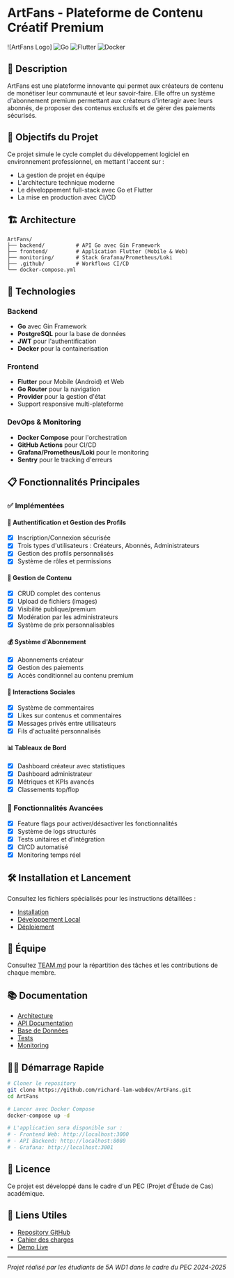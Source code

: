 # ArtFans - Plateforme de Contenu Créatif Premium

![ArtFans Logo]
![Go](https://img.shields.io/badge/go-%2300ADD8.svg?style=for-the-badge&logo=go&logoColor=white)
![Flutter](https://img.shields.io/badge/Flutter-%2302569B.svg?style=for-the-badge&logo=Flutter&logoColor=white)
![Docker](https://img.shields.io/badge/docker-%230db7ed.svg?style=for-the-badge&logo=docker&logoColor=white)

## 📖 Description

ArtFans est une plateforme innovante qui permet aux créateurs de contenu de monétiser leur communauté et leur savoir-faire. Elle offre un système d'abonnement premium permettant aux créateurs d'interagir avec leurs abonnés, de proposer des contenus exclusifs et de gérer des paiements sécurisés.

## 🎯 Objectifs du Projet

Ce projet simule le cycle complet du développement logiciel en environnement professionnel, en mettant l'accent sur :
- La gestion de projet en équipe
- L'architecture technique moderne
- Le développement full-stack avec Go et Flutter
- La mise en production avec CI/CD

## 🏗️ Architecture

```
ArtFans/
├── backend/          # API Go avec Gin Framework
├── frontend/         # Application Flutter (Mobile & Web)
├── monitoring/       # Stack Grafana/Prometheus/Loki
├── .github/          # Workflows CI/CD
└── docker-compose.yml
```

## 🚀 Technologies

### Backend
- **Go** avec Gin Framework
- **PostgreSQL** pour la base de données
- **JWT** pour l'authentification
- **Docker** pour la containerisation

### Frontend
- **Flutter** pour Mobile (Android) et Web
- **Go Router** pour la navigation
- **Provider** pour la gestion d'état
- Support responsive multi-plateforme

### DevOps & Monitoring
- **Docker Compose** pour l'orchestration
- **GitHub Actions** pour CI/CD
- **Grafana/Prometheus/Loki** pour le monitoring
- **Sentry** pour le tracking d'erreurs

## 📋 Fonctionnalités Principales

### ✅ Implémentées

#### 🔐 Authentification et Gestion des Profils
- [x] Inscription/Connexion sécurisée
- [x] Trois types d'utilisateurs : Créateurs, Abonnés, Administrateurs
- [x] Gestion des profils personnalisés
- [x] Système de rôles et permissions

#### 📱 Gestion de Contenu
- [x] CRUD complet des contenus
- [x] Upload de fichiers (images)
- [x] Visibilité publique/premium
- [x] Modération par les administrateurs
- [x] Système de prix personnalisables

#### 💰 Système d'Abonnement
- [x] Abonnements créateur
- [x] Gestion des paiements
- [x] Accès conditionnel au contenu premium

#### 💬 Interactions Sociales
- [x] Système de commentaires
- [x] Likes sur contenus et commentaires
- [x] Messages privés entre utilisateurs
- [x] Fils d'actualité personnalisés

#### 📊 Tableaux de Bord
- [x] Dashboard créateur avec statistiques
- [x] Dashboard administrateur
- [x] Métriques et KPIs avancés
- [x] Classements top/flop

### 🔄 Fonctionnalités Avancées
- [x] Feature flags pour activer/désactiver les fonctionnalités
- [x] Système de logs structurés
- [x] Tests unitaires et d'intégration
- [x] CI/CD automatisé
- [x] Monitoring temps réel

## 🛠️ Installation et Lancement

Consultez les fichiers spécialisés pour les instructions détaillées :
- [Installation](./docs/INSTALLATION.md)
- [Développement Local](./docs/DEVELOPMENT.md)
- [Déploiement](./docs/DEPLOYMENT.md)

## 👥 Équipe

Consultez [TEAM.md](./docs/TEAM.md) pour la répartition des tâches et les contributions de chaque membre.

## 📚 Documentation

- [Architecture](./docs/ARCHITECTURE.md)
- [API Documentation](./docs/API.md)
- [Base de Données](./docs/DATABASE.md)
- [Tests](./docs/TESTS.md)
- [Monitoring](./docs/MONITORING.md)

## 🏃‍♂️ Démarrage Rapide

```bash
# Cloner le repository
git clone https://github.com/richard-lam-webdev/ArtFans.git
cd ArtFans

# Lancer avec Docker Compose
docker-compose up -d

# L'application sera disponible sur :
# - Frontend Web: http://localhost:3000
# - API Backend: http://localhost:8080
# - Grafana: http://localhost:3001
```

## 📄 Licence

Ce projet est développé dans le cadre d'un PEC (Projet d'Étude de Cas) académique.

## 🔗 Liens Utiles

- [Repository GitHub](https://github.com/richard-lam-webdev/ArtFans)
- [Cahier des charges](./PEC%205A%20WD1.pdf)
- [Demo Live](#) <!-- Ajouter l'URL de production -->

---

*Projet réalisé par les étudiants de 5A WD1 dans le cadre du PEC 2024-2025*